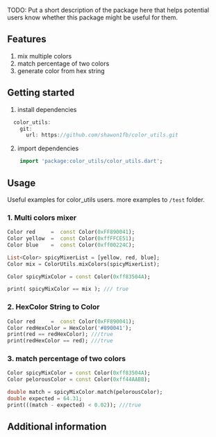 <!--
This README describes the package. If you publish this package to pub.dev,
this README's contents appear on the landing page for your package.

For information about how to write a good package README, see the guide for
[writing package pages](https://dart.dev/guides/libraries/writing-package-pages).

For general information about developing packages, see the Dart guide for
[creating packages](https://dart.dev/guides/libraries/create-library-packages)
and the Flutter guide for
[developing packages and plugins](https://flutter.dev/developing-packages).
-->

TODO: Put a short description of the package here that helps potential users
know whether this package might be useful for them.

## Features
1. mix multiple colors
2. match percentage of two colors
3. generate color from hex string


## Getting started

1. install dependencies
```dart
  color_utils:
    git:
      url: https://github.com/shawon1fb/color_utils.git
```
2. import dependencies

```dart
    import 'package:color_utils/color_utils.dart';
```
    

## Usage

 Useful examples for color_utils users. more examples
to `/test` folder.

### 1. Multi colors mixer
```dart
Color red     =  const Color(0xFF890041);
Color yellow  =  const Color(0xffFFCE51);
Color blue    =  const Color(0xff00224C);

List<Color> spicyMixerList = [yellow, red, blue];
Color mix = ColorUtils.mixColors(spicyMixerList);

Color spicyMixColor = const Color(0xff83504A);

print( spicyMixColor == mix ); /// true

```
### 2. HexColor String to Color
```dart
Color red     =  const Color(0xFF890041);
Color redHexColor = HexColor('#890041');
print(red == redHexColor); ///true
print(redHexColor == red); ///true
```

### 3. match percentage of two colors
```dart
Color spicyMixColor = const Color(0xff83504A);
Color pelorousColor = const Color(0xff44AABB);

double match = spicyMixColor.match(pelorousColor);
double expected = 64.31;
print(((match - expected) < 0.02)); ///true
```

## Additional information



